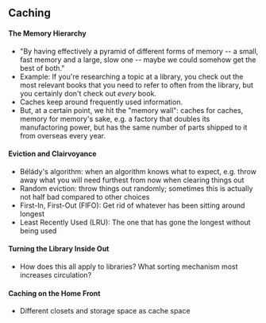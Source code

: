 ## Caching 

#### The Memory Hierarchy 
- "By having effectively a pyramid of different forms of memory -- a small, fast memory and a large, slow one -- maybe we could somehow get the best of both." 
- Example: If you're researching a topic at a library, you check out the most relevant books that you need to refer to often from the library, but you certainly don't check out _every_ book. 
- Caches keep around frequently used information. 
- But, at a certain point, we hit the "memory wall": caches for caches, memory for memory's sake, e.g. a factory that doubles its manufactoring power, but has the same number of parts shipped to it from overseas every year. 

#### Eviction and Clairvoyance 
- Bélády's algorithm: when an algorithm knows what to expect, e.g. throw away what you will need furthest from now when clearing things out 
- Random eviction: throw things out randomly; sometimes this is actually not half bad compared to other choices 
- First-In, First-Out (FIFO): Get rid of whatever has been sitting around longest 
- Least Recently Used (LRU): The one that has gone the longest without being used 

#### Turning the Library Inside Out 
- How does this all apply to libraries? What sorting mechanism most increases circulation? 

#### Caching on the Home Front 
- Different closets and storage space as cache space 